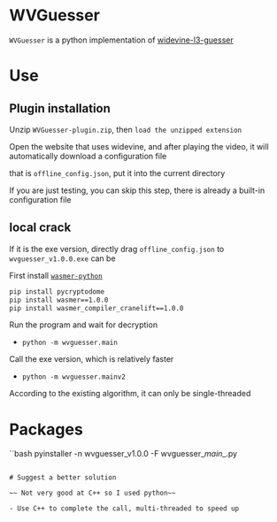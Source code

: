 # WVGuesser

`WVGuesser` is a python implementation of [widevine-l3-guesser](https://github.com/Satsuoni/widevine-l3-guesser)

# Use

## Plugin installation

Unzip `WVGuesser-plugin.zip`, then `load the unzipped extension`

Open the website that uses widevine, and after playing the video, it will automatically download a configuration file

that is `offline_config.json`, put it into the current directory

If you are just testing, you can skip this step, there is already a built-in configuration file

## local crack

If it is the exe version, directly drag `offline_config.json` to `wvguesser_v1.0.0.exe` can be

First install [`wasmer-python`](https://github.com/wasmerio/wasmer-python)

```bash
pip install pycryptodome
pip install wasmer==1.0.0
pip install wasmer_compiler_cranelift==1.0.0
```

Run the program and wait for decryption

- `python -m wvguesser.main`

Call the exe version, which is relatively faster

- ``python -m wvguesser.mainv2``

According to the existing algorithm, it can only be single-threaded

# Packages

``bash
pyinstaller -n wvguesser_v1.0.0 -F wvguesser\__main__.py
```

# Suggest a better solution

~~ Not very good at C++ so I used python~~

- Use C++ to complete the call, multi-threaded to speed up
